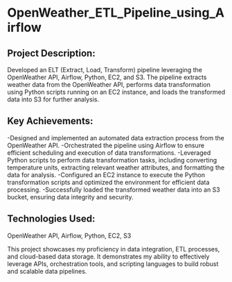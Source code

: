 # OpenWeather_ETL_Pipeline_using_Airflow

## Project Description:

Developed an ELT (Extract, Load, Transform) pipeline leveraging the OpenWeather API, Airflow, Python, EC2, and S3. The pipeline extracts weather data from the OpenWeather API, performs data transformation using Python scripts running on an EC2 instance, and loads the transformed data into S3 for further analysis.

## Key Achievements:

-Designed and implemented an automated data extraction process from the OpenWeather API.
-Orchestrated the pipeline using Airflow to ensure efficient scheduling and execution of data transformations.
-Leveraged Python scripts to perform data transformation tasks, including converting temperature units, extracting relevant weather attributes, and formatting the 
 data for analysis.
-Configured an EC2 instance to execute the Python transformation scripts and optimized the environment for efficient data processing.
-Successfully loaded the transformed weather data into an S3 bucket, ensuring data integrity and security.

## Technologies Used:

OpenWeather API, Airflow, Python, EC2, S3

This project showcases my proficiency in data integration, ETL processes, and cloud-based data storage. It demonstrates my ability to effectively leverage APIs, orchestration tools, and scripting languages to build robust and scalable data pipelines.
